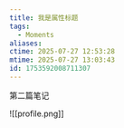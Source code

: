 ```yaml
---
title: 我是属性标题
tags:
  - Moments
aliases: 
ctime: 2025-07-27 12:53:28
mtime: 2025-07-27 13:03:43
id: 1753592008711307
---
```


第二篇笔记

![[profile.png]]